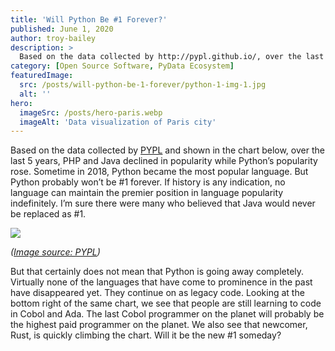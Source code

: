 ```yaml
---
title: 'Will Python Be #1 Forever?'
published: June 1, 2020
author: troy-bailey
description: >
  Based on the data collected by http://pypl.github.io/, over the last 5 years, PHP and Java declined in popularity while Python’s popularity rose. Sometime in 2018, Python became the most popular language. But Python probably won’t be #1 forever. If history is any indication, no language can maintain the premier position in language popularity indefinitely. I’m sure there were many who believed that Java would never be replaced as #1.
category: [Open Source Software, PyData Ecosystem]
featuredImage:
  src: /posts/will-python-be-1-forever/python-1-img-1.jpg
  alt: ''
hero:
  imageSrc: /posts/hero-paris.webp
  imageAlt: 'Data visualization of Paris city'
---
```


Based on the data collected by [PYPL][pypl page] and shown in the chart below,
over the last 5 years, PHP and Java declined in popularity while Python’s
popularity rose. Sometime in 2018, Python became the most popular language. But
Python probably won’t be #1 forever. If history is any indication, no language
can maintain the premier position in language popularity indefinitely. I’m sure
there were many who believed that Java would never be replaced as #1.

![](/posts/will-python-be-1-forever/python-1-img-1.jpg)

_([Image source: PYPL][pypl page])_

But that certainly does not mean that Python is going away completely. Virtually
none of the languages that have come to prominence in the past have disappeared
yet. They continue on as legacy code. Looking at the bottom right of the same
chart, we see that people are still learning to code in Cobol and Ada. The last
Cobol programmer on the planet will probably be the highest paid programmer on
the planet. We also see that newcomer, Rust, is quickly climbing the chart.
Will it be the new #1 someday?

[pypl page]: http://pypl.github.io/

